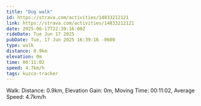 ```yaml
---
title: "Dog walk"
id: https://strava.com/activities/14833212121
link: https://strava.com/activities/14833212121
date: 2025-06-17T22:39:16:00Z
rideDate: Tue Jun 17 2025
pubDate: Tue, 17 Jun 2025 16:39:16 -0600
type: walk
distance: 0.9km
elevation: 0m
time: 00:11:02
speed: 4.7km/h
tags: kuzco-tracker
---
```

Walk: Distance: 0.9km, Elevation Gain: 0m, Moving Time: 00:11:02, Average Speed: 4.7km/h